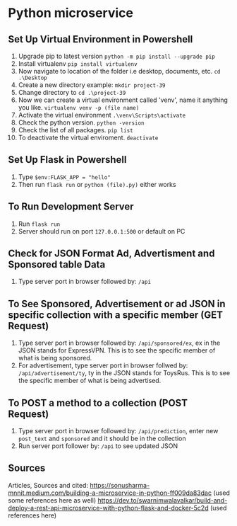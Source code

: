 # Python microservice

## Set Up Virtual Environment in Powershell
1) Upgrade pip to latest version `python -m pip install --upgrade pip`
2) Install virtualenv `pip install virtualenv`
3) Now navigate to location of the folder i.e desktop, documents, etc. `cd .\Desktop`
4) Create a new directory example: `mkdir project-39`
5) Change directory to `cd .\project-39`
6) Now we can create a virtual environment called 'venv', name it anything you like. `virtualenv venv -p (file name)`
7) Activate the virtual environment `.\venv\Scripts\activate`
8) Check the python version. `python -version`
9) Check the list of all packages. `pip list`
10) To deactivate the virtual enviroment. `deactivate`

## Set Up Flask in Powershell 
1) Type `$env:FLASK_APP = "hello"`
2) Then run `flask run` or `python (file).py)` either works 

## To Run Development Server 
1) Run `flask run` 
2) Server should run on port `127.0.0.1:500` or default on PC

## Check for JSON Format Ad, Advertisment and Sponsored table Data
1) Type server port in browser followed by: `/api`

## To See Sponsored, Advertisement or ad JSON in specific collection with a specific member (GET Request)
1) Type server port in browser followed by: `/api/sponsored/ex`, ex in the JSON stands for ExpressVPN. This is to see the specific member of what is being sponsored.
2) For advertisement, type server port in browser follwed by: `/api/advertisement/ty`, ty in the JSON stands for ToysRus. This is to see the specific member of what is being advertised.

## To POST a method to a collection (POST Request)
1) Type server port in browser followed by: `/api/prediction`, enter new `post_text` and `sponsored` and it should be in the collection 
2) Run server port follower by: `/api` to see updated JSON 

## Sources
Articles, Sources and cited: 
https://sonusharma-mnnit.medium.com/building-a-microservice-in-python-ff009da83dac (used some references here as well)
https://dev.to/swarnimwalavalkar/build-and-deploy-a-rest-api-microservice-with-python-flask-and-docker-5c2d (used references here)
